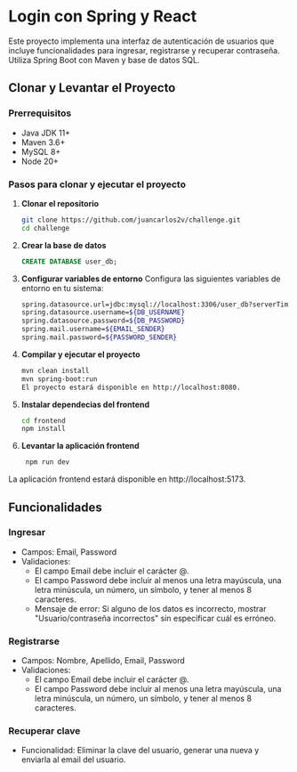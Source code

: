 #  Login con Spring y React
Este proyecto implementa una interfaz de autenticación de usuarios que incluye funcionalidades para ingresar, registrarse y recuperar contraseña. Utiliza Spring Boot con Maven y base de datos SQL.

## Clonar y Levantar el Proyecto

### Prerrequisitos
- Java JDK 11+
- Maven 3.6+
- MySQL 8+
- Node 20+

### Pasos para clonar y ejecutar el proyecto

1. **Clonar el repositorio**
   ```bash
   git clone https://github.com/juancarlos2v/challenge.git
   cd challenge
   ```
   
2. **Crear la base de datos**
    ```sql
    CREATE DATABASE user_db;
    ```

3. **Configurar variables de entorno**
Configura las siguientes variables de entorno en tu sistema:
    ```bash
    spring.datasource.url=jdbc:mysql://localhost:3306/user_db?serverTimezone=UTC
    spring.datasource.username=${DB_USERNAME}
    spring.datasource.password=${DB_PASSWORD}
    spring.mail.username=${EMAIL_SENDER}
    spring.mail.password=${PASSWORD_SENDER}
    ```

4. **Compilar y ejecutar el proyecto**
    ```bash
    mvn clean install
    mvn spring-boot:run
    El proyecto estará disponible en http://localhost:8080.
    ```

5. **Instalar dependecias del frontend**
     ```bash
    cd frontend
    npm install
    ```

6. **Levantar la aplicación frontend**
   ```bash
    npm run dev
    ```
La aplicación frontend estará disponible en http://localhost:5173.

## Funcionalidades
### Ingresar
- Campos: Email, Password
- Validaciones:
  - El campo Email debe incluir el carácter @.
  - El campo Password debe incluir al menos una letra mayúscula, una letra minúscula, un número, un símbolo, y tener al menos 8 caracteres.
  - Mensaje de error: Si alguno de los datos es incorrecto, mostrar "Usuario/contraseña incorrectos" sin especificar cuál es erróneo.

### Registrarse
- Campos: Nombre, Apellido, Email, Password
- Validaciones:
  - El campo Email debe incluir el carácter @.
  - El campo Password debe incluir al menos una letra mayúscula, una letra minúscula, un número, un símbolo, y tener al menos 8 caracteres.

### Recuperar clave
- Funcionalidad: Eliminar la clave del usuario, generar una nueva y enviarla al email del usuario.

